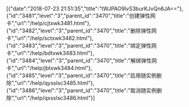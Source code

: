 [{"date":"2018-07-23 21:51:35","title":"tWJPAO9lvS3burKJvQn6JA=="},{"id":"3481","level":"3","parent_id":"3470","title":"创建弹性网卡","url":"/help/cjtxwk3481.html"},{"id":"3482","level":"3","parent_id":"3470","title":"删除弹性网卡","url":"/help/sctxwk3482.html"},{"id":"3483","level":"3","parent_id":"3470","title":"绑定弹性网卡","url":"/help/bdtxwk3483.html"},{"id":"3484","level":"3","parent_id":"3470","title":"解绑弹性网卡","url":"/help/jbtxwk3484.html"},{"id":"3485","level":"3","parent_id":"3470","title":"启用随实例删除","url":"/help/qysslsc3485.html"},{"id":"3486","level":"3","parent_id":"3470","title":"取消随实例删除","url":"/help/qxsslsc3486.html"}]